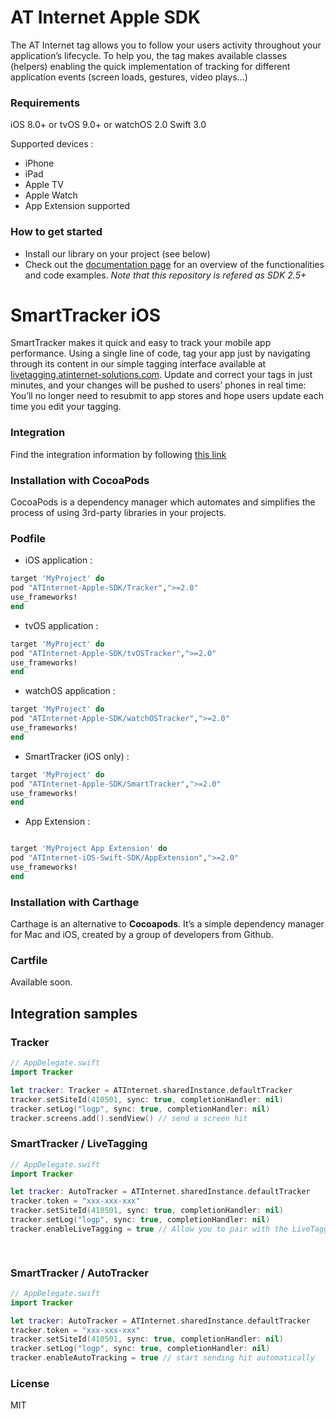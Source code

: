 # AT Internet Apple SDK

The AT Internet tag allows you to follow your users activity throughout your application’s lifecycle.
To help you, the tag makes available classes (helpers) enabling the quick implementation of tracking for different application events (screen loads, gestures, video plays…)

### Requirements
iOS 8.0+ or tvOS 9.0+ or watchOS 2.0
Swift 3.0

Supported devices : 
* iPhone 
* iPad 
* Apple TV 
* Apple Watch
* App Extension supported

### How to get started
  - Install our library on your project (see below)
  - Check out the [documentation page] for an overview of the functionalities and code examples. _Note that this repository is refered as SDK 2.5+_

# SmartTracker iOS
SmartTracker makes it quick and easy to track your mobile app performance. Using a single line of code, tag your app just by navigating through its content in our simple tagging interface available at [livetagging.atinternet-solutions.com]. Update and correct your tags in just minutes, and your changes will be pushed to users’ phones in real time: You’ll no longer need to resubmit to app stores and hope users update each time you edit your tagging.

### Integration
Find the integration information by following [this link]

### Installation with CocoaPods

CocoaPods is a dependency manager which automates and simplifies the process of using 3rd-party libraries in your projects.

### Podfile

  - iOS application : 

```ruby
target 'MyProject' do
pod "ATInternet-Apple-SDK/Tracker",">=2.0"
use_frameworks!
end
```
  - tvOS application : 

```ruby
target 'MyProject' do
pod "ATInternet-Apple-SDK/tvOSTracker",">=2.0"
use_frameworks!
end
```
  - watchOS application : 

```ruby
target 'MyProject' do
pod "ATInternet-Apple-SDK/watchOSTracker",">=2.0"
use_frameworks!
end
```
  - SmartTracker (iOS only) : 

```ruby
target 'MyProject' do
pod "ATInternet-Apple-SDK/SmartTracker",">=2.0"
use_frameworks!
end
```

  - App Extension : 

```ruby

target 'MyProject App Extension' do
pod "ATInternet-iOS-Swift-SDK/AppExtension",">=2.0"
use_frameworks!
end
```

### Installation with Carthage

Carthage is an alternative to **Cocoapods**. It’s a simple dependency manager for Mac and iOS, created by a group of developers from Github.

### Cartfile

Available soon. 

## Integration samples
### Tracker
```swift
// AppDelegate.swift
import Tracker

let tracker: Tracker = ATInternet.sharedInstance.defaultTracker
tracker.setSiteId(410501, sync: true, completionHandler: nil)
tracker.setLog("logp", sync: true, completionHandler: nil)
tracker.screens.add().sendView() // send a screen hit
```
### SmartTracker / LiveTagging
```swift
// AppDelegate.swift
import Tracker

let tracker: AutoTracker = ATInternet.sharedInstance.defaultTracker
tracker.token = "xxx-xxx-xxx"
tracker.setSiteId(410501, sync: true, completionHandler: nil)
tracker.setLog("logp", sync: true, completionHandler: nil)
tracker.enableLiveTagging = true // Allow you to pair with the LiveTagging interface

    
```
### SmartTracker / AutoTracker
```swift
// AppDelegate.swift
import Tracker

let tracker: AutoTracker = ATInternet.sharedInstance.defaultTracker
tracker.token = "xxx-xxx-xxx"
tracker.setSiteId(410501, sync: true, completionHandler: nil)
tracker.setLog("logp", sync: true, completionHandler: nil)
tracker.enableAutoTracking = true // start sending hit automatically

```

### License
MIT


   [this link]: <https://developers.atinternet-solutions.com/apple-universal-en/enabling-and-using-automatic-tracking-apple-universal-en/>
   [documentation page]: <https://developers.atinternet-solutions.com/apple-universal-en/getting-started-apple-universal-en/integration-of-the-swift-library-apple-universal-en/>
   [livetagging.atinternet-solutions.com]: <https://livetagging.atinternet-solutions.com/>


